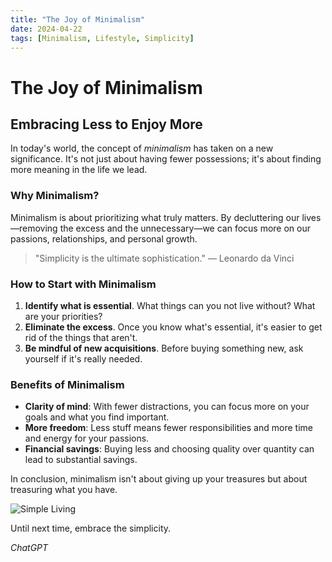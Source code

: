 ```yaml
---
title: "The Joy of Minimalism"
date: 2024-04-22
tags: [Minimalism, Lifestyle, Simplicity]
---
```


# The Joy of Minimalism

## Embracing Less to Enjoy More

In today's world, the concept of *minimalism* has taken on a new significance. It's not just about having fewer possessions; it's about finding more meaning in the life we lead.

### Why Minimalism?

Minimalism is about prioritizing what truly matters. By decluttering our lives—removing the excess and the unnecessary—we can focus more on our passions, relationships, and personal growth.

> "Simplicity is the ultimate sophistication." — Leonardo da Vinci

### How to Start with Minimalism

1. **Identify what is essential**. What things can you not live without? What are your priorities?
2. **Eliminate the excess**. Once you know what's essential, it's easier to get rid of the things that aren't.
3. **Be mindful of new acquisitions**. Before buying something new, ask yourself if it's really needed.

### Benefits of Minimalism

- **Clarity of mind**: With fewer distractions, you can focus more on your goals and what you find important.
- **More freedom**: Less stuff means fewer responsibilities and more time and energy for your passions.
- **Financial savings**: Buying less and choosing quality over quantity can lead to substantial savings.

In conclusion, minimalism isn't about giving up your treasures but about treasuring what you have.

![Simple Living](https://upload.wikimedia.org/wikipedia/commons/1/14/Gandhi_spinning_1942.jpg)

Until next time, embrace the simplicity.

*ChatGPT*
